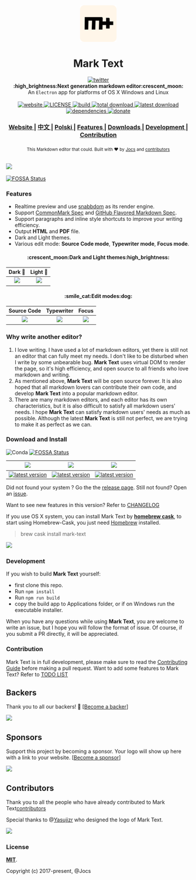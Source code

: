 <p align="center"><img src="https://github.com/marktext/marktext/blob/master/static/logo-small.png" alt="mark text" width="100" height="100"></p>

<h1 align="center">Mark Text</h1>

<div align="center">
  <a href="https://twitter.com/intent/tweet?text=Wow:&url=https%3A%2F%2Fgithub.com%2Fmarktext%2Fmarktext">
    <img src="https://img.shields.io/twitter/url/https/github.com/marktext/marktext.svg?style=for-the-badge" alt="twitter">
  </a>
</div>
<div align="center">
  <strong>:high_brightness:Next generation markdown editor:crescent_moon:</strong>
</div>
<div align="center">
  An <code>Electron</code> app for platforms of OS X Windows and Linux
</div>

<br />

<div align="center">
  <!-- Version -->
  <a href="https://marktext.github.io/website">
    <img src="https://badge.fury.io/gh/jocs%2Fmarktext.svg" alt="website">
  </a>
  <!-- License -->
  <a href="https://marktext.github.io/website">
    <img src="https://img.shields.io/github/license/marktext/marktext.svg" alt="LICENSE">
  </a>
  <!-- Build Status -->
  <a href="https://marktext.github.io/website">
    <img src="https://travis-ci.org/marktext/marktext.svg?branch=master" alt="build">
  </a>
  <!-- Downloads total -->
  <a href="https://marktext.github.io/website">
    <img src="https://img.shields.io/github/downloads/marktext/marktext/total.svg" alt="total download">
  </a>
  <!-- Downloads latest release -->
  <a href="https://marktext.github.io/website">
    <img src="https://img.shields.io/github/downloads/marktext/marktext/v0.10.21/total.svg" alt="latest download">
  </a>
  <!-- deps -->
  <a href="https://marktext.github.io/website">
    <img src="https://img.shields.io/hackage-deps/v/lens.svg" alt="dependencies">
  </a>
  <!-- donates -->
  <a href="https://opencollective.com/marktext">
    <img src="https://opencollective.com/marktext/tiers/backer/badge.svg?label=backer&color=brightgreen" alt="donate">
  </a>
</div>

<div align="center">
  <h3>
    <a href="https://marktext.github.io/website">
      Website
    </a>
    <span> | </span>
    <a href="https://github.com/marktext/marktext/blob/master/doc/i18n/zh_cn.md#readme">
      中文
    </a>
    <span> | </span>
    <a href="https://github.com/marktext/marktext/blob/master/doc/i18n/pl.md#readme">
      Polski
    </a>
    <span> | </span>
    <a href="https://github.com/marktext/marktext#features">
      Features
    </a>
    <span> | </span>
    <a href="https://github.com/marktext/marktext#download-and-install">
      Downloads
    </a>
    <span> | </span>
    <a href="https://github.com/marktext/marktext#development">
      Development
    </a>
    <span> | </span>
    <a href="https://github.com/marktext/marktext#contribution">
      Contribution
    </a>
  </h3>
</div>

<div align="center">
  <sub>This Markdown editor that could. Built with ❤︎ by
  <a href="https://github.com/Jocs">Jocs</a> and
  <a href="https://github.com/marktext/marktext/graphs/contributors">
    contributors
  </a>
</div>

<br />

![](https://github.com/marktext/marktext/blob/master/doc/marktext.gif)


[![FOSSA Status](https://app.fossa.io/api/projects/git%2Bgithub.com%2Fmarktext%2Fmarktext.svg?type=large)](https://app.fossa.io/projects/git%2Bgithub.com%2Fmarktext%2Fmarktext?ref=badge_large)

### Features

- Realtime preview and use [snabbdom](https://github.com/snabbdom/snabbdom) as its render engine.
- Support [CommonMark Spec](https://spec.commonmark.org/0.28/) and [GitHub Flavored Markdown Spec](https://github.github.com/gfm/).
- Support paragraphs and inline style shortcuts to improve your writing efficiency.
- Output **HTML** and **PDF** file.
- Dark and Light themes.
- Various edit mode: **Source Code mode**, **Typewriter mode**, **Focus mode**.

<h4 align="center">:crescent_moon:Dark and Light themes:high_brightness:</h4>

| Dark :crescent_moon:                                               | Light :high_brightness:                                             |
|:------------------------------------------------------------------:|:-------------------------------------------------------------------:|
| ![](https://github.com/marktext/marktext/blob/master/doc/dark.jpg) | ![](https://github.com/marktext/marktext/blob/master/doc/light.jpg) |

<h4 align="center">:smile_cat:Edit modes:dog:</h4>

| Source Code                                                          | Typewriter                                                               | Focus                                                               |
|:--------------------------------------------------------------------:|:------------------------------------------------------------------------:|:-------------------------------------------------------------------:|
| ![](https://github.com/marktext/marktext/blob/master/doc/source.gif) | ![](https://github.com/marktext/marktext/blob/master/doc/typewriter.gif) | ![](https://github.com/marktext/marktext/blob/master/doc/focus.gif) |

### Why write another editor?

1. I love writing. I have used a lot of markdown editors, yet there is still not an editor that can fully meet my needs. I don't like to be disturbed when I write by some unbearable bug. **Mark Text** uses virtual DOM to render the page, so it's high efficiency, and open source to all friends who love markdown and writing.
2. As mentioned above, **Mark Text** will be open source forever. It is also hoped that all markdown lovers can contribute their own code, and develop **Mark Text** into a popular markdown editor.
3. There are many markdown editors, and each editor has its own characteristics, but it is also difficult to satisfy all markdown users' needs. I hope **Mark Text** can satisfy markdown users' needs as much as possible. Although the latest **Mark Text** is still not perfect, we are trying to make it as perfect as we can.

### Download and Install

![Conda](https://img.shields.io/conda/pn/conda-forge/python.svg?style=for-the-badge)
[![FOSSA Status](https://app.fossa.io/api/projects/git%2Bgithub.com%2Fmarktext%2Fmarktext.svg?type=shield)](https://app.fossa.io/projects/git%2Bgithub.com%2Fmarktext%2Fmarktext?ref=badge_shield)

| ![]( https://github.com/ryanoasis/nerd-fonts/wiki/screenshots/v1.0.x/mac-pass-sm.png)                                                                                                             | ![]( https://github.com/ryanoasis/nerd-fonts/wiki/screenshots/v1.0.x/windows-pass-sm.png)                                                                                                                     | ![]( https://github.com/ryanoasis/nerd-fonts/wiki/screenshots/v1.0.x/linux-pass-sm.png)                                                                                                                                   |
|:-------------------------------------------------------------------------------------------------------------------------------------------------------------------------------------------------:|:-------------------------------------------------------------------------------------------------------------------------------------------------------------------------------------------------------------:|:-------------------------------------------------------------------------------------------------------------------------------------------------------------------------------------------------------------------------:|
| [![latest version](https://img.shields.io/github/downloads/marktext/marktext/latest/marktext-0.10.21.dmg.svg)](https://github.com/marktext/marktext/releases/download/v0.10.21/marktext-0.10.21.dmg) | [![latest version](https://img.shields.io/github/downloads/marktext/marktext/latest/marktext-setup-0.10.21.exe.svg)](https://github.com/marktext/marktext/releases/download/v0.10.21/marktext-setup-0.10.21.exe) | [![latest version](https://img.shields.io/github/downloads/marktext/marktext/latest/marktext-0.10.21-x86_64.AppImage.svg)](https://github.com/marktext/marktext/releases/download/v0.10.21/marktext-0.10.21-x86_64.AppImage) |

Did not found your system ? Go the the [release page](https://github.com/marktext/marktext/releases). Still not found? Open an [issue](https://github.com/marktext/marktext/issues).

Want to see new features in this version? Refer to [CHANGELOG](https://github.com/marktext/marktext/blob/master/.github/CHANGELOG.md)

If you use OS X system, you can install Mark Text by [**homebrew cask**](https://github.com/caskroom/homebrew-cask), to start using Homebrew-Cask, you just need [Homebrew](https://brew.sh/) installed.

> brew cask install mark-text

![](https://github.com/marktext/marktext/blob/master/doc/brew-cask.gif)

### Development

If you wish to build **Mark Text** yourself:

- first clone this repo.
- Run `npm install`
- Run `npm run build`
- copy the build app to Applications folder, or if on Windows run the executable installer.

When you have any questions while using **Mark Text**, you are welcome to write an issue, but I hope you will follow the format of issue. Of course, if you submit a PR directly, it will be appreciated.

### Contribution

Mark Text is in full development, please make sure to read the [Contributing Guide](https://github.com/marktext/marktext/blob/master/.github/CONTRIBUTING.md) before making a pull request. Want to add some features to Mark Text? Refer to [TODO LIST](https://github.com/marktext/marktext/blob/master/.github/TODOLIST.md)

## Backers

Thank you to all our backers! 🙏 [[Become a backer](https://opencollective.com/marktext#backers)]

<a href="https://opencollective.com/marktext#backers" target="_blank"><img src="https://opencollective.com/marktext/tiers/backer.svg?avatarHeight=36" /></a>

## Sponsors

Support this project by becoming a sponsor. Your logo will show up here with a link to your website. [[Become a sponsor](https://opencollective.com/marktext#silver-sponsors)]

<a href="https://opencollective.com/marktext#silver-sponsors" target="_blank"><img src="https://opencollective.com/marktext/tiers/silver-sponsors.svg?avatarHeight=36" /></a>

## Contributors

Thank you to all the people who have already contributed to Mark Text[contributors](https://github.com/marktext/marktext/graphs/contributors)

Special thanks to @[Yasujizr](https://github.com/Yasujizr) who designed the logo of Mark Text.

<a href="https://github.com/marktext/marktext/graphs/contributors"><img src="https://opencollective.com/marktext/contributors.svg?width=890" /></a>


### License

 [**MIT**](https://github.com/marktext/marktext/blob/master/LICENSE).

Copyright (c) 2017-present, @Jocs